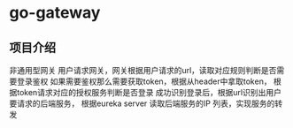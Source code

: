 # go-gateway

## 项目介绍
非通用型网关
用户请求网关，网关根据用户请求的url，读取对应规则判断是否需要登录鉴权
如果需要鉴权那么需要获取token，根据从header中拿取token， 根据token请求对应的授权服务判断是否登录
成功识别登录后，根据url识别出用户要请求的后端服务，
根据eureka server 读取后端服务的IP 列表，实现服务的转发


